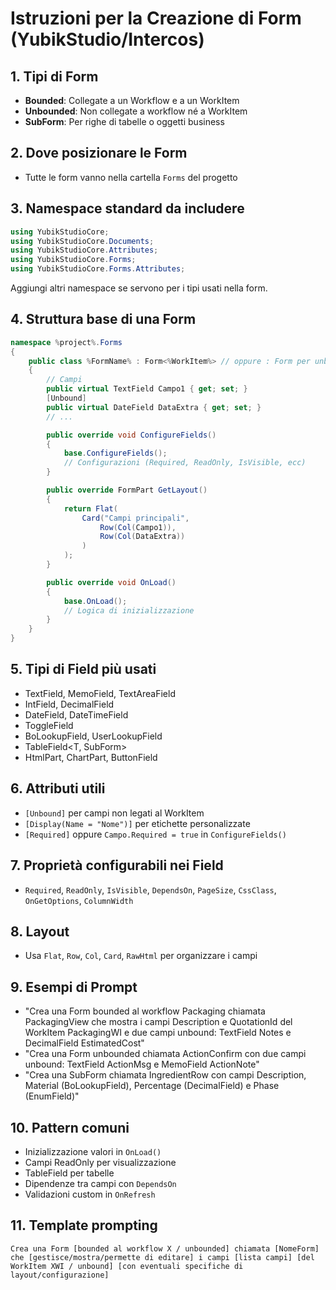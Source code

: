# Istruzioni per la Creazione di Form (YubikStudio/Intercos)

## 1. Tipi di Form
- **Bounded**: Collegate a un Workflow e a un WorkItem
- **Unbounded**: Non collegate a workflow né a WorkItem
- **SubForm**: Per righe di tabelle o oggetti business

## 2. Dove posizionare le Form
- Tutte le form vanno nella cartella `Forms` del progetto

## 3. Namespace standard da includere
```csharp
using YubikStudioCore;
using YubikStudioCore.Documents;
using YubikStudioCore.Attributes;
using YubikStudioCore.Forms;
using YubikStudioCore.Forms.Attributes;
```
Aggiungi altri namespace se servono per i tipi usati nella form.

## 4. Struttura base di una Form
```csharp
namespace %project%.Forms
{
    public class %FormName% : Form<%WorkItem%> // oppure : Form per unbounded
    {
        // Campi
        public virtual TextField Campo1 { get; set; }
        [Unbound]
        public virtual DateField DataExtra { get; set; }
        // ...

        public override void ConfigureFields()
        {
            base.ConfigureFields();
            // Configurazioni (Required, ReadOnly, IsVisible, ecc)
        }

        public override FormPart GetLayout()
        {
            return Flat(
                Card("Campi principali",
                    Row(Col(Campo1)),
                    Row(Col(DataExtra))
                )
            );
        }

        public override void OnLoad()
        {
            base.OnLoad();
            // Logica di inizializzazione
        }
    }
}
```

## 5. Tipi di Field più usati
- TextField, MemoField, TextAreaField
- IntField, DecimalField
- DateField, DateTimeField
- ToggleField
- BoLookupField<T>, UserLookupField
- TableField<T, SubForm>
- HtmlPart, ChartPart, ButtonField

## 6. Attributi utili
- `[Unbound]` per campi non legati al WorkItem
- `[Display(Name = "Nome")]` per etichette personalizzate
- `[Required]` oppure `Campo.Required = true` in `ConfigureFields()`

## 7. Proprietà configurabili nei Field
- `Required`, `ReadOnly`, `IsVisible`, `DependsOn`, `PageSize`, `CssClass`, `OnGetOptions`, `ColumnWidth`

## 8. Layout
- Usa `Flat`, `Row`, `Col`, `Card`, `RawHtml` per organizzare i campi

## 9. Esempi di Prompt
- "Crea una Form bounded al workflow Packaging chiamata PackagingView che mostra i campi Description e QuotationId del WorkItem PackagingWI e due campi unbound: TextField Notes e DecimalField EstimatedCost"
- "Crea una Form unbounded chiamata ActionConfirm con due campi unbound: TextField ActionMsg e MemoField ActionNote"
- "Crea una SubForm<Ingredient> chiamata IngredientRow con campi Description, Material (BoLookupField<Material>), Percentage (DecimalField) e Phase (EnumField<FormulaPhase>)"

## 10. Pattern comuni
- Inizializzazione valori in `OnLoad()`
- Campi ReadOnly per visualizzazione
- TableField per tabelle
- Dipendenze tra campi con `DependsOn`
- Validazioni custom in `OnRefresh`

## 11. Template prompting
```
Crea una Form [bounded al workflow X / unbounded] chiamata [NomeForm] che [gestisce/mostra/permette di editare] i campi [lista campi] [del WorkItem XWI / unbound] [con eventuali specifiche di layout/configurazione]
```
